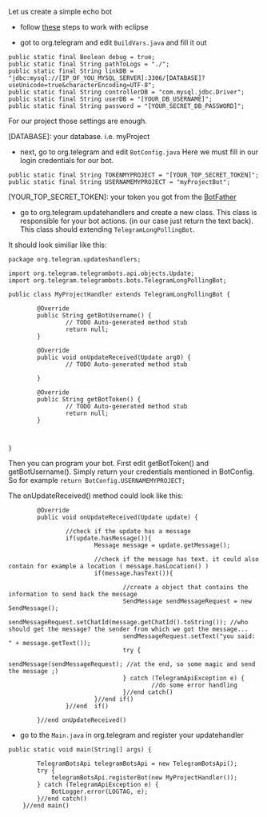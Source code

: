 Let us create a simple echo bot

- follow  [these](https://github.com/rubenlagus/TelegramBots/blob/master/eclipse%20configuration.md) steps to work with eclipse

- got to org.telegram and edit `BuildVars.java` and fill it out


```
public static final Boolean debug = true;
public static final String pathToLogs = "./";
public static final String linkDB = "jdbc:mysql://[IP_OF_YOU_MYSQL_SERVER]:3306/[DATABASE]?useUnicode=true&characterEncoding=UTF-8";
public static final String controllerDB = "com.mysql.jdbc.Driver";
public static final String userDB = "[YOUR_DB_USERNAME]";
public static final String password = "[YOUR_SECRET_DB_PASSWORD]";
```

For our project those settings are enough. 

[DATABASE]: your database. i.e. myProject


- next, go to org.telegram and edit `BotConfig.java`
Here we must fill in our login credentials for our bot.

```
public static final String TOKENMYPROJECT = "[YOUR_TOP_SECRET_TOKEN]";
public static final String USERNAMEMYPROJECT = "myProjectBot";
```
[YOUR_TOP_SECRET_TOKEN]: your token you got from the [BotFather](https://telegram.me/BotFather)


- go to org.telegram.updatehandlers and create a new class. This class is responsible for your bot actions. (in our case just return the text back). This class should extending `TelegramLongPollingBot`.


It should look similiar like this:




```
package org.telegram.updateshandlers;

import org.telegram.telegrambots.api.objects.Update;
import org.telegram.telegrambots.bots.TelegramLongPollingBot;

public class MyProjectHandler extends TelegramLongPollingBot {

        @Override
        public String getBotUsername() {
                // TODO Auto-generated method stub
                return null;
        }

        @Override
        public void onUpdateReceived(Update arg0) {
                // TODO Auto-generated method stub
                
        }

        @Override
        public String getBotToken() {
                // TODO Auto-generated method stub
                return null;
        }

        
        
}
```

Then you can program your bot. First edit getBotToken() and getBotUsername(). Simply return your credentials mentioned in BotConfig. So for example `return BotConfig.USERNAMEMYPROJECT;`



The onUpdateReceived() method could look like this:

```     
        @Override
        public void onUpdateReceived(Update update) {
                
                //check if the update has a message
                if(update.hasMessage()){
                        Message message = update.getMessage();
                        
                        //check if the message has text. it could also  contain for example a location ( message.hasLocation() )
                        if(message.hasText()){
                                
                                //create a object that contains the information to send back the message
                                SendMessage sendMessageRequest = new SendMessage();
                                sendMessageRequest.setChatId(message.getChatId().toString()); //who should get the message? the sender from which we got the message...
                                sendMessageRequest.setText("you said: " + message.getText());
                                try {
                                        sendMessage(sendMessageRequest); //at the end, so some magic and send the message ;)
                                } catch (TelegramApiException e) {
                                        //do some error handling
                                }//end catch()
                        }//end if()
                }//end  if()
                
        }//end onUpdateReceived()
```
- go to the `Main.java` in org.telegram and register your updatehandler
```
public static void main(String[] args) {

        TelegramBotsApi telegramBotsApi = new TelegramBotsApi();
        try {
            telegramBotsApi.registerBot(new MyProjectHandler());
        } catch (TelegramApiException e) {
            BotLogger.error(LOGTAG, e);
        }//end catch()
    }//end main()
```
